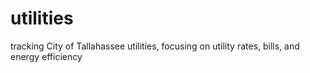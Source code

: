 # utilities
tracking City of Tallahassee utilities, focusing on utility rates, bills, and energy efficiency
